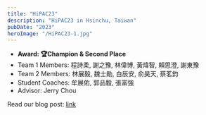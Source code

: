 ```yaml
---
title: "HiPAC23"
description: "HiPAC23 in Hsinchu, Taiwan"
pubDate: "2023"
heroImage: "/HiPAC23-1.jpg"
---
```


- **Award: 🏆Champion & Second Place**
- Team 1 Members: 程詩柔, 謝之豫, 林偉博, 黃煒智, 賴思澄, 謝東豫
- Team 2 Members: 林展毅, 魏士勛, 白辰安, 俞昊天, 蔡茗鈞
- Student Coaches: 牟展佑, 郭品毅, 張富強
- Advisor: Jerry Chou

Read our blog post: [link](/blog/hipac2023)